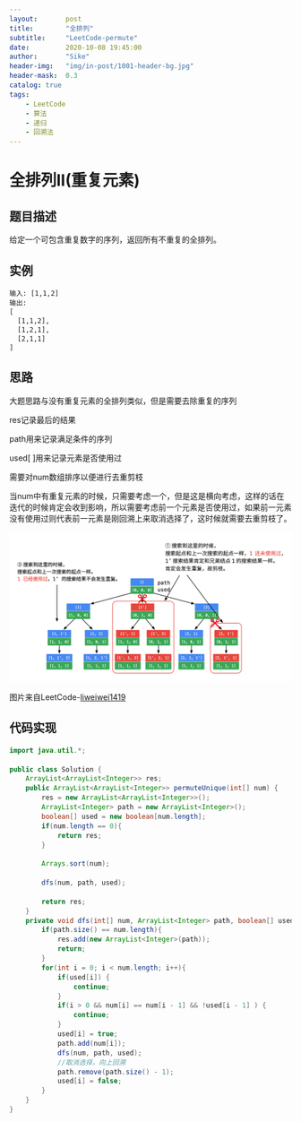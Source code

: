 ```yaml
---
layout:       post
title:        "全排列"
subtitle:     "LeetCode-permute"
date:         2020-10-08 19:45:00
author:       "Sike"
header-img:   "img/in-post/1001-header-bg.jpg"
header-mask:  0.3
catalog: true
tags:
    - LeetCode
    - 算法
    - 递归
    - 回溯法
---
```


# 全排列II(重复元素)

## 题目描述

给定一个可包含重复数字的序列，返回所有不重复的全排列。

## 实例

```
输入: [1,1,2]
输出:
[
  [1,1,2],
  [1,2,1],
  [2,1,1]
]
```

## 思路

大题思路与没有重复元素的全排列类似，但是需要去除重复的序列

res记录最后的结果

path用来记录满足条件的序列

used[ ]用来记录元素是否使用过

需要对num数组排序以便进行去重剪枝

当num中有重复元素的时候，只需要考虑一个，但是这是横向考虑，这样的话在迭代的时候肯定会收到影响，所以需要考虑前一个元素是否使用过，如果前一元素没有使用过则代表前一元素是刚回溯上来取消选择了，这时候就需要去重剪枝了。

![permutation2](/img/permutation2.png)

图片来自LeetCode-[liweiwei1419](https://leetcode-cn.com/problems/permutations-ii/solution/hui-su-suan-fa-python-dai-ma-java-dai-ma-by-liwe-2/)

## 代码实现

```java
import java.util.*;

public class Solution {
	ArrayList<ArrayList<Integer>> res;
    public ArrayList<ArrayList<Integer>> permuteUnique(int[] num) {
    	res = new ArrayList<ArrayList<Integer>>();
        ArrayList<Integer> path = new ArrayList<Integer>();
        boolean[] used = new boolean[num.length];
        if(num.length == 0){
            return res;
        }

        Arrays.sort(num);

        dfs(num, path, used);

        return res;
    }
    private void dfs(int[] num, ArrayList<Integer> path, boolean[] used){
        if(path.size() == num.length){
            res.add(new ArrayList<Integer>(path));
            return;
        }
        for(int i = 0; i < num.length; i++){
            if(used[i]) {
                continue;
            }
            if(i > 0 && num[i] == num[i - 1] && !used[i - 1] ) {
                continue;
            }
            used[i] = true;
            path.add(num[i]);
            dfs(num, path, used);
            //取消选择，向上回溯
            path.remove(path.size() - 1);
            used[i] = false;
        }
    }
}
```
